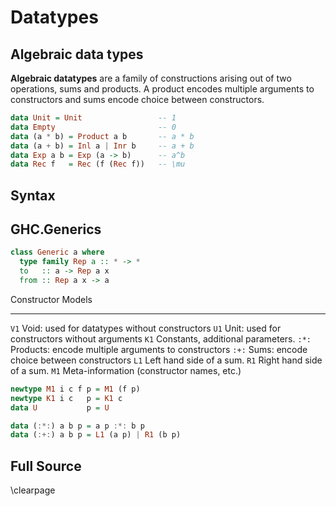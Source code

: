 <p class="halfbreak">
</p>

Datatypes
=========

Algebraic data types
--------------------

**Algebraic datatypes** are a family of constructions arising out of two
operations, sums and products. A product encodes multiple arguments to
constructors and sums encode choice between constructors.

```haskell
data Unit = Unit                 -- 1
data Empty                       -- 0
data (a * b) = Product a b       -- a * b
data (a + b) = Inl a | Inr b     -- a + b
data Exp a b = Exp (a -> b)      -- a^b
data Rec f   = Rec (f (Rec f))   -- \mu
```

Syntax
------

GHC.Generics
------------

```haskell
class Generic a where
  type family Rep a :: * -> *
  to   :: a -> Rep a x
  from :: Rep a x -> a
```

Constructor  Models
-----------  -------
``V1``       Void: used for datatypes without constructors
``U1``       Unit: used for constructors without arguments
``K1``       Constants, additional parameters.
``:*:``      Products: encode multiple arguments to constructors
``:+:``      Sums: encode choice between constructors
``L1``       Left hand side of a sum.
``R1``       Right hand side of a sum.
``M1``       Meta-information (constructor names, etc.)

```haskell
newtype M1 i c f p = M1 (f p)
newtype K1 i c   p = K1 c
data U           p = U
```

```haskell
data (:*:) a b p = a p :*: b p
data (:+:) a b p = L1 (a p) | R1 (b p)
```

Full Source
-----------

\clearpage
